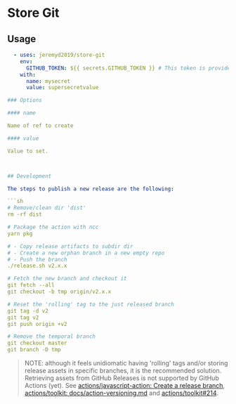 # Store Git

## Usage

```yaml
  - uses: jeremyd2019/store-git
    env:
      GITHUB_TOKEN: ${{ secrets.GITHUB_TOKEN }} # This token is provided by Actions, you do not need to create your own token
    with:
      name: mysecret
      value: supersecretvalue

### Options

#### name

Name of ref to create

#### value

Value to set.



## Development

The steps to publish a new release are the following:

```sh
# Remove/clean dir 'dist'
rm -rf dist

# Package the action with ncc
yarn pkg

# - Copy release artifacts to subdir dir
# - Create a new orphan branch in a new empty repo
# - Push the branch
./release.sh v2.x.x

# Fetch the new branch and checkout it
git fetch --all
git checkout -b tmp origin/v2.x.x

# Reset the 'rolling' tag to the just released branch
git tag -d v2
git tag v2
git push origin +v2

# Remove the temporal branch
git checkout master
git branch -D tmp
```

> NOTE: although it feels unidiomatic having 'rolling' tags and/or storing release assets in specific branches, it is the recommended solution. Retrieving assets from GitHub Releases is not supported by GitHub Actions (yet). See [actions/javascript-action: Create a release branch](https://github.com/actions/javascript-action#create-a-release-branch), [actions/toolkit: docs/action-versioning.md](https://github.com/actions/toolkit/blob/master/docs/action-versioning.md) and [actions/toolkit#214](https://github.com/actions/toolkit/issues/214).
